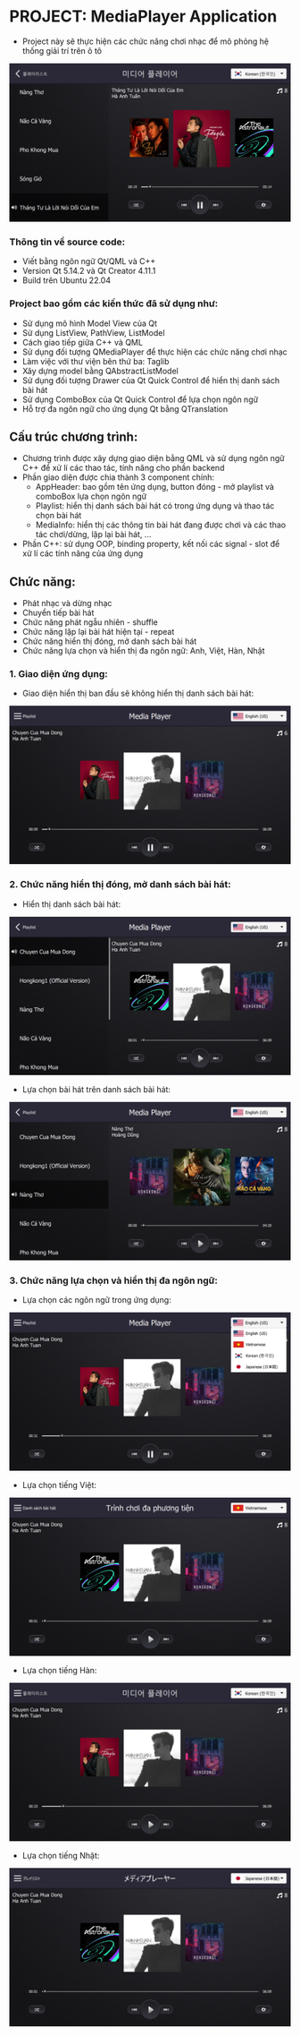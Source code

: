 # PROJECT: MediaPlayer Application

- Project này sẽ thực hiện các chức năng chơi nhạc để mô phỏng hệ thống giải trí trên ô tô
  
![](ImageMediaApp/Drawer_and_kr.png)

### Thông tin về source code:

- Viết bằng ngôn ngữ Qt/QML và C++
- Version Qt 5.14.2 và Qt Creator 4.11.1 
- Build trên Ubuntu 22.04 

### Project bao gồm các kiến thức đã sử dụng như:

- Sử dụng mô hình Model View của Qt 
- Sử dụng ListView, PathView, ListModel
- Cách giao tiếp giữa C++ và QML
- Sử dụng đối tượng QMediaPlayer để thực hiện các chức năng chơi nhạc
- Làm việc với thư viện bên thứ ba: Taglib
- Xây dựng model bằng QAbstractListModel
- Sử dụng đối tượng Drawer của Qt Quick Control để hiển thị danh sách bài hát
- Sử dụng ComboBox của Qt Quick Control để lựa chọn ngôn ngữ
- Hỗ trợ đa ngôn ngữ cho ứng dụng Qt bằng QTranslation

## Cấu trúc chương trình: 
- Chương trình được xây dựng giao diện bằng QML và sử dụng ngôn ngữ C++ để xử lí các thao tác, tính năng cho phần backend
- Phần giao diện được chia thành 3 component chính:
  + AppHeader: bao gồm tên ứng dụng, button đóng - mở playlist và comboBox lựa chọn ngôn ngữ
  + Playlist: hiển thị danh sách bài hát có trong ứng dụng và thao tác chọn bài hát
  + MediaInfo: hiển thị các thông tin bài hát đang được chơi và các thao tác chơi/dừng, lặp lại bài hát, ...
- Phần C++: sử dụng OOP, binding property, kết nối các signal - slot để xử lí các tính năng của ứng dụng
## Chức năng:
- Phát nhạc và dừng nhạc
- Chuyển tiếp bài hát
- Chức năng phát ngẫu nhiên - shuffle
- Chức năng lặp lại bài hát hiện tại - repeat
- Chức năng hiển thị đóng, mở danh sách bài hát
- Chức năng lựa chọn và hiển thị đa ngôn ngữ: Anh, Việt, Hàn, Nhật

### 1. Giao diện ứng dụng:
- Giao diện hiển thị ban đầu sẽ không hiển thị danh sách bài hát:
  
![](ImageMediaApp/background_version2.png)

### 2. Chức năng hiển thị đóng, mở danh sách bài hát:
- Hiển thị danh sách bài hát:

![](ImageMediaApp/Drawer.png)
  
- Lựa chọn bài hát trên danh sách bài hát:

![](ImageMediaApp/luachonbaihat.png)

### 3. Chức năng lựa chọn và hiển thị đa ngôn ngữ: 
- Lựa chọn các ngôn ngữ trong ứng dụng:
    
![](ImageMediaApp/ComboBox_version2.png)

- Lựa chọn tiếng Việt:
  
![](ImageMediaApp/vn.png)

- Lựa chọn tiếng Hàn:
  
![](ImageMediaApp/kr_version2.png)

- Lựa chọn tiếng Nhật:
  
![](ImageMediaApp/jp.png)
